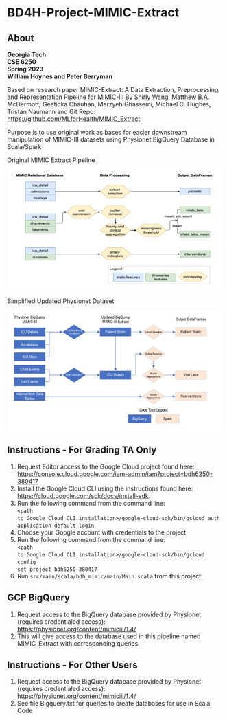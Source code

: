 # BD4H-Project-MIMIC-Extract

## About
<b>Georgia Tech
<br>CSE 6250
<br>Spring 2023
<br>William Hoynes and Peter Berryman</b>

Based on research paper MIMIC-Extract: A Data Extraction, Preprocessing, and
Representation Pipeline for MIMIC-III By Shirly Wang, Matthew B.A. McDermott, Geeticka Chauhan, 
Marzyeh Ghassemi, Michael C. Hughes, Tristan Naumann and Git Repo: https://github.com/MLforHealth/MIMIC_Extract

Purpose is to use original work as bases for easier downstream manipulation of MIMIC-III datasets using Physionet BigQuery Database in Scala/Spark

Original MIMIC Extract Pipeline

<img src="https://github.com/peteb206/BD4H-Project-MIMIC-Extract/blob/main/resource_data/MIMICExtractPipeline.png" width="500" height="280">

Simplified Updated Physionet Dataset

<img src="https://github.com/peteb206/BD4H-Project-MIMIC-Extract/blob/main/resource_data/MIMICExtractUpdate.png" width="500" height="280">

## Instructions - For Grading TA Only
1. Request Editor access to the Google Cloud project found here: https://console.cloud.google.com/iam-admin/iam?project=bdh6250-380417
2. Install the Google Cloud CLI using the instructions found here: https://cloud.google.com/sdk/docs/install-sdk.
3. Run the following command from the command line:<br><code>\<path to Google Cloud CLI installation\>/google-cloud-sdk/bin/gcloud auth application-default login</code><br>
4. Choose your Google account with credentials to the project<br>
5. Run the following command from the command line:<br><code>\<path to Google Cloud CLI installation\>/google-cloud-sdk/bin/gcloud config set project bdh6250-380417</code>
6. Run <code>src/main/scala/bdh_mimic/main/Main.scala</code> from this project.
## GCP BigQuery
1. Request access to the BigQuery database provided by Physionet (requires credentialed access): https://physionet.org/content/mimiciii/1.4/
2. This will give access to the database used in this pipeline named MIMIC_Extract with corresponding queries

## Instructions - For Other Users
1. Request access to the BigQuery database provided by Physionet (requires credentialed access): https://physionet.org/content/mimiciii/1.4/
2. See file Bigquery.txt for queries to create databases for use in Scala Code
